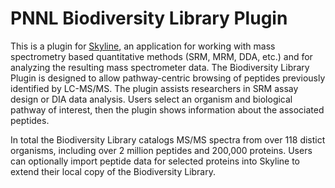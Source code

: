 # PNNL Biodiversity Library Plugin

This is a plugin for [Skyline](https://brendanx-uw1.gs.washington.edu/labkey/project/home/software/Skyline/begin.view), an application for working with mass spectrometry based quantitative methods (SRM, MRM, DDA, etc.) and for analyzing the resulting mass spectrometer data. The Biodiversity Library Plugin is designed to allow pathway-centric browsing of peptides previously identified by LC-MS/MS. The plugin assists researchers in SRM assay design or DIA data analysis. Users select an organism and biological pathway of interest, then the plugin shows information about the associated peptides. 

In total the Biodiversity Library catalogs MS/MS spectra from over 118 distict organisms, including over 2 million peptides and 200,000 proteins. Users can optionally import peptide data for selected proteins into Skyline to extend their local copy of the Biodiversity Library.

